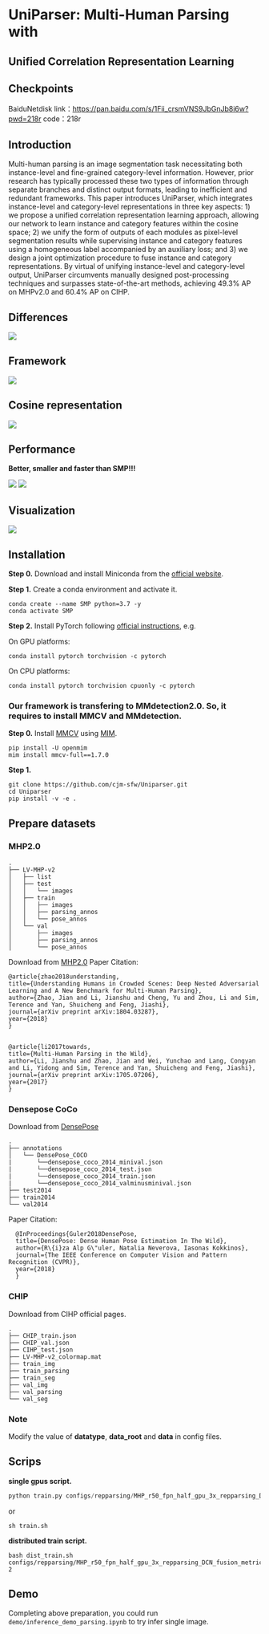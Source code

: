 # UniParser: Multi-Human Parsing with 
## Unified Correlation Representation Learning

## Checkpoints

BaiduNetdisk
link：https://pan.baidu.com/s/1Fii_crsmVNS9JbGnJb8i6w?pwd=218r 
code：218r 

## Introduction

Multi-human parsing is an image segmentation task necessitating both instance-level and fine-grained category-level information. However, prior research has typically processed these two types of information through separate branches and distinct output formats, leading to inefficient and redundant frameworks. This paper introduces UniParser, which integrates instance-level and category-level representations in three key aspects: 1) we propose a unified correlation representation learning approach, allowing our network to learn instance and category features within the cosine space; 2) we unify the form of outputs of each modules as pixel-level segmentation results while supervising instance and category features using a homogeneous label accompanied by an auxiliary loss; and 3) we design a joint optimization procedure to fuse instance and category representations. By virtual of unifying instance-level and category-level output, UniParser circumvents manually designed post-processing techniques and surpasses state-of-the-art methods, achieving 49.3% AP on MHPv2.0 and 60.4% AP on CIHP.
 
## Differences

<img src="docs/figures/differences.png"/>

## Framework

<img src="docs/figures/framework.png"/>

## Cosine representation

<img src="docs/figures/cosine representation.png"/>

## Performance 

**Better, smaller and faster than SMP!!!**

<img src="docs/figures/performence.png"/>
<img src="docs/figures/speed.png"/>

## Visualization

<img src="docs/figures/visualization.png"/>

## Installation

**Step 0.** Download and install Miniconda from the [official website](https://docs.conda.io/en/latest/miniconda.html).

**Step 1.** Create a conda environment and activate it.

```shell
conda create --name SMP python=3.7 -y
conda activate SMP
```
**Step 2.** Install PyTorch following [official instructions](https://pytorch.org/get-started/locally/), e.g.

On GPU platforms:

```shell
conda install pytorch torchvision -c pytorch
```

On CPU platforms:

```shell
conda install pytorch torchvision cpuonly -c pytorch
```

### Our framework is transfering to MMdetection2.0. So, it requires to install MMCV and MMdetection.

**Step 0.** Install [MMCV](https://github.com/open-mmlab/mmcv) using [MIM](https://github.com/open-mmlab/mim).

```shell
pip install -U openmim
mim install mmcv-full==1.7.0
```

**Step 1.**
```shell
git clone https://github.com/cjm-sfw/Uniparser.git
cd Uniparser
pip install -v -e .
```

## Prepare datasets
### MHP2.0
```
.
├── LV-MHP-v2
│   ├── list
│   ├── test
│   │   └── images
│   ├── train
│   │   ├── images
│   │   ├── parsing_annos
│   │   └── pose_annos
│   └── val
│       ├── images
│       ├── parsing_annos
│       └── pose_annos
```

Download from [MHP2.0](https://github.com/ZhaoJ9014/Multi-Human-Parsing)
Paper Citation:
```
@article{zhao2018understanding,
title={Understanding Humans in Crowded Scenes: Deep Nested Adversarial Learning and A New Benchmark for Multi-Human Parsing},
author={Zhao, Jian and Li, Jianshu and Cheng, Yu and Zhou, Li and Sim, Terence and Yan, Shuicheng and Feng, Jiashi},
journal={arXiv preprint arXiv:1804.03287},
year={2018}
}


@article{li2017towards,
title={Multi-Human Parsing in the Wild},
author={Li, Jianshu and Zhao, Jian and Wei, Yunchao and Lang, Congyan and Li, Yidong and Sim, Terence and Yan, Shuicheng and Feng, Jiashi},
journal={arXiv preprint arXiv:1705.07206},
year={2017}
}
```

### Densepose CoCo
Download from [DensePose](https://github.com/facebookresearch/DensePose)

```
.
├── annotations
│   └── DensePose_COCO
|       └──densepose_coco_2014_minival.json
|       └──densepose_coco_2014_test.json
|       └──densepose_coco_2014_train.json
|       └──densepose_coco_2014_valminusminival.json
├── test2014
├── train2014
└── val2014
```

Paper Citation:
```
  @InProceedings{Guler2018DensePose,
  title={DensePose: Dense Human Pose Estimation In The Wild},
  author={R\{i}za Alp G\"uler, Natalia Neverova, Iasonas Kokkinos},
  journal={The IEEE Conference on Computer Vision and Pattern Recognition (CVPR)},
  year={2018}
  }
```

### CHIP
Download from CIHP official pages.
```
.
├── CHIP_train.json
├── CHIP_val.json
├── CIHP_test.json
├── LV-MHP-v2_colormap.mat
├── train_img
├── train_parsing
├── train_seg
├── val_img
├── val_parsing 
└── val_seg
```

### Note
Modify the value of **datatype**, **data_root** and **data** in config files.

## Scrips
**single gpus script.**
```python
python train.py configs/repparsing/MHP_r50_fpn_half_gpu_3x_repparsing_DCN_fusion_metrics.py --gpus 1 --seed 42
```
or
```shell
sh train.sh
```
**distributed train script.**
```shell
bash dist_train.sh configs/repparsing/MHP_r50_fpn_half_gpu_3x_repparsing_DCN_fusion_metrics.py 2
```

## Demo
Completing above preparation, you could run ```demo/inference_demo_parsing.ipynb``` to try infer single image.